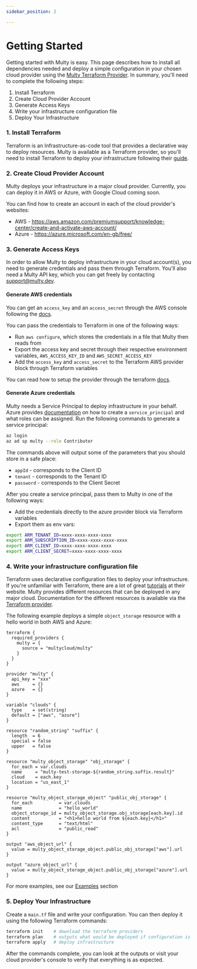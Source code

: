 ```yaml
---
sidebar_position: 2

---
```


# Getting Started

Getting started with Multy is easy. 
This page describes how to install all dependencies needed and deploy a simple configuration in your chosen cloud provider using the [Multy Terraform Provider](https://registry.terraform.io/providers/multycloud/multy/latest/docs).
In summary, you'll need to complete the following steps:

1. Install Terraform
2. Create Cloud Provider Account
3. Generate Access Keys
4. Write your infrastructure configuration file
5. Deploy Your Infrastructure

### 1. Install Terraform

Terraform is an Infrastructure-as-code tool that provides a declarative way to deploy resources. 
Multy is available as a Terraform provider, so you'll need to install Terraform to deploy your infrastructure following their [guide](https://learn.hashicorp.com/tutorials/terraform/install-cli). 

### 2. Create Cloud Provider Account

Multy deploys your infrastructure in a major cloud provider. 
Currently, you can deploy it in AWS or Azure, with Google Cloud coming soon.

You can find how to create an account in each of the cloud provider's websites:

- AWS - https://aws.amazon.com/premiumsupport/knowledge-center/create-and-activate-aws-account/
- Azure - https://azure.microsoft.com/en-gb/free/

### 3. Generate Access Keys

In order to allow Multy to deploy infrastructure in your cloud account(s), you need to generate credentials and pass them through Terraform.
You'll also need a Multy API key, which you can get freely by contacting support@multy.dev.

#### Generate AWS credentials

You can get an `access_key` and an `access_secret` through the AWS console following the [docs](https://docs.aws.amazon.com/general/latest/gr/aws-sec-cred-types.html#access-keys-and-secret-access-keys).

You can pass the credentials to Terraform in one of the following ways:

- Run `aws configure`, which stores the credentials in a file that Multy then reads from
- Export the access key and secret through their respective environment variables, `AWS_ACCESS_KEY_ID` and `AWS_SECRET_ACCESS_KEY`
- Add the `access_key` and `access_secret` to the Terraform AWS provider block through Terraform variables

You can read how to setup the provider through the terraform [docs](https://registry.terraform.io/providers/multycloud/multy/latest/docs).

#### Generate Azure credentials

Multy needs a Service Principal to deploy infrastructure in your behalf. 
Azure provides [documentation](https://docs.microsoft.com/en-us/cli/azure/create-an-azure-service-principal-azure-cli) on how to create a `service_principal` and what roles can be assigned.
Run the following commands to generate a service principal:

```bash
az login
az ad sp multy --role Contributor
```

The commands above will output some of the parameters that you should store in a safe place:

- `appId` - corresponds to the Client ID
- `tenant` - corresponds to the Tenant ID
- `password` - corresponds to the Client Secret

After you create a service principal, pass them to Multy in one of the following ways:
- Add the credentials directly to the azure provider block via Terraform variables
- Export them as env vars:
```bash
export ARM_TENANT_ID=xxxx-xxxx-xxxx-xxxx
export ARM_SUBSCRIPTION_ID=xxxx-xxxx-xxxx-xxxx
export ARM_CLIENT_ID=xxxx-xxxx-xxxx-xxxx
export ARM_CLIENT_SECRET=xxxx-xxxx-xxxx-xxxx
```

### 4. Write your infrastructure configuration file

Terraform uses declarative configuration files to deploy your infrastructure. 
If you're unfamiliar with Terraform, there are a lot of great [tutorials](https://learn.hashicorp.com/tutorials/terraform/resource?in=terraform/configuration-language) at their website.
Multy provides different resources that can be deployed in any major cloud. 
Documentation for the different resources is available via the [Terraform provider](https://registry.terraform.io/providers/multycloud/multy/latest/docs).

The following example deploys a simple `object_storage` resource with a hello world in both AWS and Azure:

```hcl
terraform {
  required_providers {
    multy = {
      source = "multycloud/multy"
    }
  }
}

provider "multy" {
  api_key = "xxx"
  aws     = {}
  azure   = {}
}

variable "clouds" {
  type    = set(string)
  default = ["aws", "azure"]
}

resource "random_string" "suffix" {
  length  = 6
  special = false
  upper   = false
}

resource "multy_object_storage" "obj_storage" {
  for_each = var.clouds
  name     = "multy-test-storage-${random_string.suffix.result}"
  cloud    = each.key
  location = "us_east_1"
}

resource "multy_object_storage_object" "public_obj_storage" {
  for_each          = var.clouds
  name              = "hello_world"
  object_storage_id = multy_object_storage.obj_storage[each.key].id
  content           = "<h1>hello world from ${each.key}</h1>"
  content_type      = "text/html"
  acl               = "public_read"
}

output "aws_object_url" {
  value = multy_object_storage_object.public_obj_storage["aws"].url
}

output "azure_object_url" {
  value = multy_object_storage_object.public_obj_storage["azure"].url
}
```

For more examples, see our [Examples](examples/README.md) section

### 5. Deploy Your Infrastructure

Create a `main.tf` file and write your configuration. You can then deploy it using the following Terraform commands:

```bash
terraform init    # download the terraform providers 
terraform plan    # outputs what would be deployed if configuration is applied
terraform apply   # deploy infrastructure
```

After the commands complete, you can look at the outputs or visit your cloud provider's console to verify that everything is as expected.
